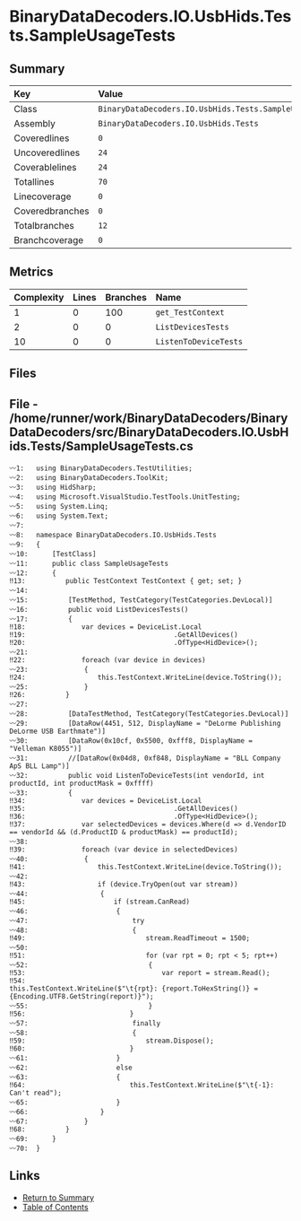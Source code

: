 ﻿# BinaryDataDecoders.IO.UsbHids.Tests.SampleUsageTests

## Summary

| Key             | Value                                                  |
| :-------------- | :----------------------------------------------------- |
| Class           | `BinaryDataDecoders.IO.UsbHids.Tests.SampleUsageTests` |
| Assembly        | `BinaryDataDecoders.IO.UsbHids.Tests`                  |
| Coveredlines    | `0`                                                    |
| Uncoveredlines  | `24`                                                   |
| Coverablelines  | `24`                                                   |
| Totallines      | `70`                                                   |
| Linecoverage    | `0`                                                    |
| Coveredbranches | `0`                                                    |
| Totalbranches   | `12`                                                   |
| Branchcoverage  | `0`                                                    |

## Metrics

| Complexity | Lines | Branches | Name                  |
| :--------- | :---- | :------- | :-------------------- |
| 1          | 0     | 100      | `get_TestContext`     |
| 2          | 0     | 0        | `ListDevicesTests`    |
| 10         | 0     | 0        | `ListenToDeviceTests` |

## Files

## File - /home/runner/work/BinaryDataDecoders/BinaryDataDecoders/src/BinaryDataDecoders.IO.UsbHids.Tests/SampleUsageTests.cs

```CSharp
〰1:   using BinaryDataDecoders.TestUtilities;
〰2:   using BinaryDataDecoders.ToolKit;
〰3:   using HidSharp;
〰4:   using Microsoft.VisualStudio.TestTools.UnitTesting;
〰5:   using System.Linq;
〰6:   using System.Text;
〰7:   
〰8:   namespace BinaryDataDecoders.IO.UsbHids.Tests
〰9:   {
〰10:      [TestClass]
〰11:      public class SampleUsageTests
〰12:      {
‼13:          public TestContext TestContext { get; set; }
〰14:  
〰15:          [TestMethod, TestCategory(TestCategories.DevLocal)]
〰16:          public void ListDevicesTests()
〰17:          {
‼18:              var devices = DeviceList.Local
‼19:                                     .GetAllDevices()
‼20:                                     .OfType<HidDevice>();
〰21:  
‼22:              foreach (var device in devices)
〰23:              {
‼24:                  this.TestContext.WriteLine(device.ToString());
〰25:              }
‼26:          }
〰27:  
〰28:          [DataTestMethod, TestCategory(TestCategories.DevLocal)]
〰29:          [DataRow(4451, 512, DisplayName = "DeLorme Publishing DeLorme USB Earthmate")]
〰30:          [DataRow(0x10cf, 0x5500, 0xfff8, DisplayName = "Velleman K8055")]
〰31:          //[DataRow(0x04d8, 0xf848, DisplayName = "BLL Company ApS BLL Lamp")]
〰32:          public void ListenToDeviceTests(int vendorId, int productId, int productMask = 0xffff)
〰33:          {
‼34:              var devices = DeviceList.Local
‼35:                                     .GetAllDevices()
‼36:                                     .OfType<HidDevice>();
‼37:              var selectedDevices = devices.Where(d => d.VendorID == vendorId && (d.ProductID & productMask) == productId);
〰38:  
‼39:              foreach (var device in selectedDevices)
〰40:              {
‼41:                  this.TestContext.WriteLine(device.ToString());
〰42:  
‼43:                  if (device.TryOpen(out var stream))
〰44:                  {
‼45:                      if (stream.CanRead)
〰46:                      {
〰47:                          try
〰48:                          {
‼49:                              stream.ReadTimeout = 1500;
〰50:  
‼51:                              for (var rpt = 0; rpt < 5; rpt++)
〰52:                              {
‼53:                                  var report = stream.Read();
‼54:                                  this.TestContext.WriteLine($"\t{rpt}: {report.ToHexString()} = {Encoding.UTF8.GetString(report)}");
〰55:                              }
‼56:                          }
〰57:                          finally
〰58:                          {
‼59:                              stream.Dispose();
‼60:                          }
〰61:                      }
〰62:                      else
〰63:                      {
‼64:                          this.TestContext.WriteLine($"\t{-1}: Can't read");
〰65:                      }
〰66:                  }
〰67:              }
‼68:          }
〰69:      }
〰70:  }
```

## Links

* [Return to Summary](Summary.md)
* [Table of Contents](../TOC.md)

